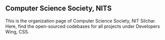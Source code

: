 ## Computer Science Society, NITS

This is the organization page of Computer Science Society, NIT Silchar. Here, find the open-sourced codebases for all projects under Developers Wing, CSS.
